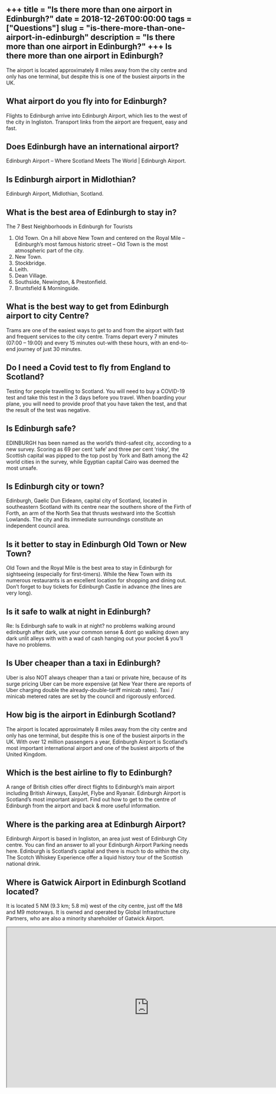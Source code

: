 +++
title = "Is there more than one airport in Edinburgh?"
date = 2018-12-26T00:00:00
tags = ["Questions"]
slug = "is-there-more-than-one-airport-in-edinburgh"
description = "Is there more than one airport in Edinburgh?"
+++
Is there more than one airport in Edinburgh?
--------------------------------------------

The airport is located approximately 8 miles away from the city centre and only has one terminal, but despite this is one of the busiest airports in the UK.

What airport do you fly into for Edinburgh?
-------------------------------------------

Flights to Edinburgh arrive into Edinburgh Airport, which lies to the west of the city in Ingliston. Transport links from the airport are frequent, easy and fast.

Does Edinburgh have an international airport?
---------------------------------------------

Edinburgh Airport – Where Scotland Meets The World | Edinburgh Airport.

Is Edinburgh airport in Midlothian?
-----------------------------------

Edinburgh Airport, Midlothian, Scotland.

What is the best area of Edinburgh to stay in?
----------------------------------------------

The 7 Best Neighborhoods in Edinburgh for Tourists

1. Old Town. On a hill above New Town and centered on the Royal Mile – Edinburgh’s most famous historic street – Old Town is the most atmospheric part of the city.
2. New Town.
3. Stockbridge.
4. Leith.
5. Dean Village.
6. Southside, Newington, &amp; Prestonfield.
7. Bruntsfield &amp; Morningside.

What is the best way to get from Edinburgh airport to city Centre?
------------------------------------------------------------------

Trams are one of the easiest ways to get to and from the airport with fast and frequent services to the city centre. Trams depart every 7 minutes (07:00 – 19:00) and every 15 minutes out-with these hours, with an end-to-end journey of just 30 minutes.

Do I need a Covid test to fly from England to Scotland?
-------------------------------------------------------

Testing for people travelling to Scotland. You will need to buy a COVID-19 test and take this test in the 3 days before you travel. When boarding your plane, you will need to provide proof that you have taken the test, and that the result of the test was negative.

Is Edinburgh safe?
------------------

EDINBURGH has been named as the world’s third-safest city, according to a new survey. Scoring as 69 per cent ‘safe’ and three per cent ‘risky’, the Scottish capital was pipped to the top post by York and Bath among the 42 world cities in the survey, while Egyptian capital Cairo was deemed the most unsafe.

Is Edinburgh city or town?
--------------------------

Edinburgh, Gaelic Dun Eideann, capital city of Scotland, located in southeastern Scotland with its centre near the southern shore of the Firth of Forth, an arm of the North Sea that thrusts westward into the Scottish Lowlands. The city and its immediate surroundings constitute an independent council area.

Is it better to stay in Edinburgh Old Town or New Town?
-------------------------------------------------------

Old Town and the Royal Mile is the best area to stay in Edinburgh for sightseeing (especially for first-timers). While the New Town with its numerous restaurants is an excellent location for shopping and dining out. Don’t forget to buy tickets for Edinburgh Castle in advance (the lines are very long).

Is it safe to walk at night in Edinburgh?
-----------------------------------------

Re: Is Edinburgh safe to walk in at night? no problems walking around edinburgh after dark, use your common sense &amp; dont go walking down any dark unlit alleys with with a wad of cash hanging out your pocket &amp; you’ll have no problems.

Is Uber cheaper than a taxi in Edinburgh?
-----------------------------------------

Uber is also NOT always cheaper than a taxi or private hire, because of its surge pricing Uber can be more expensive (at New Year there are reports of Uber charging double the already-double-tariff minicab rates). Taxi / minicab metered rates are set by the council and rigorously enforced.

How big is the airport in Edinburgh Scotland?
---------------------------------------------

The airport is located approximately 8 miles away from the city centre and only has one terminal, but despite this is one of the busiest airports in the UK. With over 12 million passengers a year, Edinburgh Airport is Scotland’s most important international airport and one of the busiest airports of the United Kingdom.

Which is the best airline to fly to Edinburgh?
----------------------------------------------

A range of British cities offer direct flights to Edinburgh’s main airport including British Airways, EasyJet, Flybe and Ryanair. Edinburgh Airport is Scotland’s most important airport. Find out how to get to the centre of Edinburgh from the airport and back &amp; more useful information.

Where is the parking area at Edinburgh Airport?
-----------------------------------------------

Edinburgh Airport is based in Ingliston, an area just west of Edinburgh City centre. You can find an answer to all your Edinburgh Airport Parking needs here. Edinburgh is Scotland’s capital and there is much to do within the city. The Scotch Whiskey Experience offer a liquid history tour of the Scottish national drink.

Where is Gatwick Airport in Edinburgh Scotland located?
-------------------------------------------------------

It is located 5 NM (9.3 km; 5.8 mi) west of the city centre, just off the M8 and M9 motorways. It is owned and operated by Global Infrastructure Partners, who are also a minority shareholder of Gatwick Airport.

<iframe allow="accelerometer; autoplay; clipboard-write; encrypted-media; gyroscope; picture-in-picture" allowfullscreen="" class="__youtube_prefs__  epyt-is-override  no-lazyload" data-no-lazy="1" data-origheight="433" data-origwidth="770" data-skipgform_ajax_framebjll="" height="433" id="_ytid_35386" loading="lazy" src="https://www.youtube.com/embed/ORXbUaz-O_4?enablejsapi=1&autoplay=0&cc_load_policy=0&cc_lang_pref=&iv_load_policy=1&loop=0&modestbranding=0&rel=1&fs=1&playsinline=0&autohide=2&theme=dark&color=red&controls=1&" title="YouTube player" width="770"></iframe>
